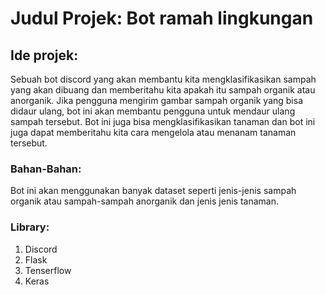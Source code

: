 # Judul Projek: Bot ramah lingkungan

## Ide projek:
Sebuah bot discord yang akan membantu kita mengklasifikasikan sampah yang akan dibuang dan memberitahu kita apakah itu sampah organik atau anorganik. Jika pengguna mengirim gambar sampah organik yang bisa didaur ulang, bot ini akan membantu pengguna untuk mendaur ulang sampah tersebut. Bot ini juga bisa mengklasifikasikan tanaman dan bot ini juga dapat memberitahu kita cara mengelola atau menanam tanaman tersebut.

### Bahan-Bahan:
Bot ini akan menggunakan banyak dataset seperti jenis-jenis sampah organik atau sampah-sampah anorganik dan jenis jenis tanaman.

### Library:
1. Discord
2. Flask
3. Tenserflow
4. Keras

